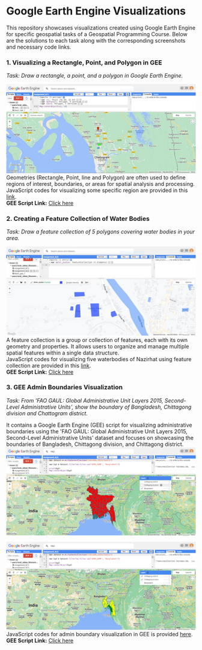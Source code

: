 # Google Earth Engine Visualizations
This repository showcases visualizations created using Google Earth Engine for specific geospatial tasks of a Geospatial Programming Course. Below are the solutions to each task along with the corresponding screenshots and necessary code links. 
### 1. Visualizing a Rectangle, Point, and Polygon in GEE
*Task: Draw a rectangle, a point, and a polygon in Google Earth Engine.*  
  
![Model](https://github.com/Israt-Jahan-Shonom/Google_Earth_Engine/blob/main/Vector%20data%20in%20GEE/Assignment_8(1).JPG)
Geometries (Rectangle, Point, line and Polygon) are often used to define regions of interest, boundaries, or areas for spatial analysis and processing.<br>
JavaScript codes for visualizing some specific region are provided in this [link](https://github.com/Israt-Jahan-Shonom/Google_Earth_Engine/blob/main/Vector%20data%20in%20GEE/GEE_8(1).js).<br>
<b>GEE Script Link:</b> [Click here](https://code.earthengine.google.com/2f1dd5a3651da7b4322fe73a8c81d415)
### 2. Creating a Feature Collection of Water Bodies
*Task: Draw a feature collection of 5 polygons covering water bodies in your area.*  
  
![Model](https://github.com/Israt-Jahan-Shonom/Google_Earth_Engine/blob/main/Vector%20data%20in%20GEE/Assignment_8(2).JPG)
A feature collection is a group or collection of features, each with its own geometry and properties. It allows users to organize and manage multiple spatial features within a single data structure.<br>
JavaScript codes for visualizing five waterbodies of Nazirhat using feature collection are provided in this [link](https://github.com/Israt-Jahan-Shonom/Google_Earth_Engine/blob/main/Vector%20data%20in%20GEE/GEE_8(2).js).<br>
<b>GEE Script Link:</b> [Click here](https://code.earthengine.google.com/b8d3c3e092ec14c1fb3c400e017de45b)
### 3. GEE Admin Boundaries Visualization
*Task: From 'FAO GAUL: Global Administrative Unit Layers 2015, Second-Level Administrative Units', show the boundary of Bangladesh, Chittagong division and Chattogram district.*  
  
It contains a Google Earth Engine (GEE) script for visualizing administrative boundaries using the 'FAO GAUL: Global Administrative Unit Layers 2015, Second-Level Administrative Units' dataset and focuses on showcasing the boundaries of Bangladesh, Chittagong division, and Chittagong district.
![Model](https://github.com/Israt-Jahan-Shonom/Google_Earth_Engine/blob/main/Vector%20data%20in%20GEE/Bangladesh.png)  
  
![Model](https://github.com/Israt-Jahan-Shonom/Google_Earth_Engine/blob/main/Vector%20data%20in%20GEE/Chittagong.png)
JavaScript codes for admin boundary visualization in GEE is provided [here](https://github.com/Israt-Jahan-Shonom/Google_Earth_Engine/blob/main/Vector%20data%20in%20GEE/GEE_FAO_GAUL.js).<br>
<b>GEE Script Link:</b> [Click here](https://code.earthengine.google.com/a1ea78987c64ebaab58922d4c03d4658)
